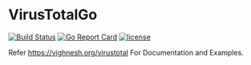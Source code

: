 # VirusTotalGo
[![Build Status](https://travis-ci.org/B-V-R/VirusTotal-API-2.0-Go.svg?branch=master)](https://travis-ci.org/B-V-R/VirusTotal-API-2.0-Go)
[![Go Report Card](https://goreportcard.com/badge/github.com/B-V-R/VirusTotal-API-2.0-Go)](https://goreportcard.com/report/github.com/B-V-R/VirusTotal-API-2.0-Go)
[![license](https://img.shields.io/github/license/B-V-R/VirusTotal-API-2.0-Go.svg?style=flat-square)]()

Refer https://vighnesh.org/virustotal For Documentation and Examples.


